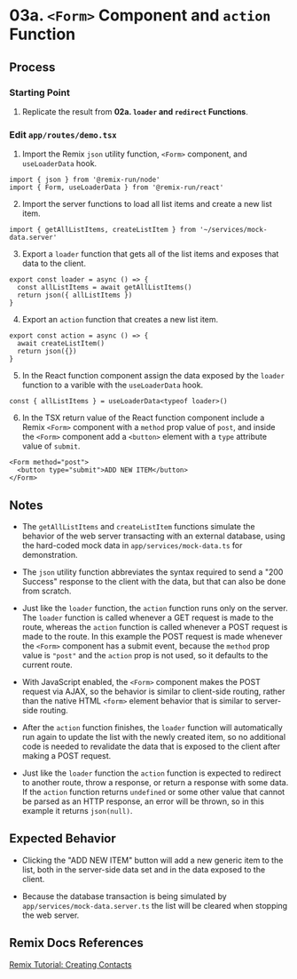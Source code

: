 # 03a. `<Form>` Component and `action` Function

## Process

### Starting Point

1. Replicate the result from **02a. `loader` and `redirect` Functions**.

### Edit `app/routes/demo.tsx`

1. Import the Remix `json` utility function, `<Form>` component, and `useLoaderData` hook.

```tsx
import { json } from '@remix-run/node'
import { Form, useLoaderData } from '@remix-run/react'
```

2. Import the server functions to load all list items and create a new list item.

```tsx
import { getAllListItems, createListItem } from '~/services/mock-data.server'
```

3. Export a `loader` function that gets all of the list items and exposes that data to the client.

```tsx
export const loader = async () => {
  const allListItems = await getAllListItems()
  return json({ allListItems })
}
```

4. Export an `action` function that creates a new list item.

```tsx
export const action = async () => {
  await createListItem()
  return json({})
}
```

5. In the React function component assign the data exposed by the `loader` function to a varible with the `useLoaderData` hook.

```tsx
const { allListItems } = useLoaderData<typeof loader>()
```

6. In the TSX return value of the React function component include a Remix `<Form>` component with a `method` prop value of `post`, and inside the `<Form>` component add a `<button>` element with a `type` attribute value of `submit`.

```tsx
<Form method="post">
  <button type="submit">ADD NEW ITEM</button>
</Form>
```

## Notes

- The `getAllListItems` and `createListItem` functions simulate the behavior of the web server transacting with an external database, using the hard-coded mock data in `app/services/mock-data.ts` for demonstration.

- The `json` utility function abbreviates the syntax required to send a "200 Success" response to the client with the data, but that can also be done from scratch.

- Just like the `loader` function, the `action` function runs only on the server. The `loader` function is called whenever a GET request is made to the route, whereas the `action` function is called whenever a POST request is made to the route. In this example the POST request is made whenever the `<Form>` component has a submit event, because the `method` prop value is `"post"` and the `action` prop is not used, so it defaults to the current route.

- With JavaScript enabled, the `<Form>` component makes the POST request via AJAX, so the behavior is similar to client-side routing, rather than the native HTML `<form>` element behavior that is similar to server-side routing.

- After the `action` function finishes, the `loader` function will automatically run again to update the list with the newly created item, so no additional code is needed to revalidate the data that is exposed to the client after making a POST request.

- Just like the `loader` function the `action` function is expected to redirect to another route, throw a response, or return a response with some data. If the `action` function returns `undefined` or some other value that cannot be parsed as an HTTP response, an error will be thrown, so in this example it returns `json(null)`.

## Expected Behavior

- Clicking the "ADD NEW ITEM" button will add a new generic item to the list, both in the server-side data set and in the data exposed to the client.

- Because the database transaction is being simulated by `app/services/mock-data.server.ts` the list will be cleared when stopping the web server.

## Remix Docs References

[Remix Tutorial: Creating Contacts](https://remix.run/docs/en/main/start/tutorial#creating-contacts)
